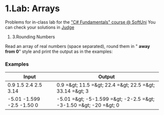 ﻿# 1.Lab: Arrays

Problems for in-class lab for the [&quot;C#  Fundamentals&quot; course @ SoftUni](https://softuni.bg/modules/57/tech-module-4-0)
You can check your solutions in [Judge](https://judge.softuni.bg/Contests/1202)


1. 3.Rounding Numbers

Read an array of real numbers (space separated), round them in &quot; **away from 0**&quot; style and print the output as in the examples:

### Examples

| **Input** | **Output** |
| --- | --- |
| 0.9 1.5 2.4 2.5 3.14 | 0.9 =\&gt; 11.5 =\&gt; 22.4 =\&gt; 22.5 =\&gt; 33.14 =\&gt; 3 |
| -5.01 -1.599 -2.5 -1.50 0 | -5.01 =\&gt; -5-1.599 =\&gt; -2-2.5 =\&gt; -3-1.50 =\&gt; -20 =\&gt; 0 |


